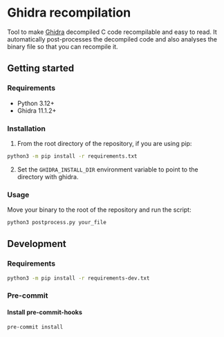 # Ghidra recompilation

Tool to make [Ghidra](https://github.com/NationalSecurityAgency/ghidra) decompiled C code recompilable and easy to read.
It automatically post-processes the decompiled
code and also analyses the binary file so that you can recompile it.

## Getting started

### Requirements

- Python 3.12+
- Ghidra 11.1.2+

### Installation

1. From the root directory of the repository, if you are using pip:

```bash
python3 -m pip install -r requirements.txt
```

2. Set the `GHIDRA_INSTALL_DIR` environment variable to point to the directory with ghidra.

### Usage

Move your binary to the root of the repository and run the script:

```bash
python3 postprocess.py your_file
```

## Development

### Requirements

```bash
python3 -m pip install -r requirements-dev.txt
```

### Pre-commit

#### Install pre-commit-hooks

```bash
pre-commit install
```
